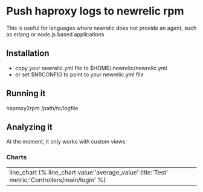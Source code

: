 # Push haproxy logs to newrelic rpm
This is useful for languages where newrelic does not provide an agent,
such as erlang or node.js based applications

## Installation

* copy your newrelic.yml file to $HOME/.newrelic/newrelic.yml
* or set $NRCONFIG to point to your newrelic.yml file

## Running it
haproxy2rpm /path/to/logfile

## Analyzing it

At the moment, it only works with custom views

<verbatim>
  <h3>Charts</h3>
  <table width='100%'>
    <tr>
    <td>line_chart {% line_chart value:'average_value' title:'Test' metric:'Controllers/main/login' %}</td>
  </tr>

  </table>
</verbatim/>
